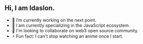 <!--
<div align="center">
  <a href="https://github.com/DestroyeerU">
  <img height="180em" src="https://github-readme-stats.vercel.![linkedin](https://user-images.githubusercontent.com/51955733/166852400-7076dbac-1ec3-4cdf-a5d6-9056546f5669.svg)
app/api?username=DestroyeerU&show_icons=true&theme=dracula&include_all_commits=true&count_private=true"/>
  <img height="180em" src="https://github-readme-stats.vercel.app/api/top-langs/?username=DestroyeerU&layout=compact&langs_count=7&theme=dracula"/>
</div>
-->

## Hi, I am Idaslon.

- 🔭 I’m currently working on the next point.
- 🌱 I am currently specializing in the JavaScript ecosystem.
- 👯 I'm looking to collaborate on web3 open source community.
- ⚡ Fun fact: I can't stop watching an anime once I start.
